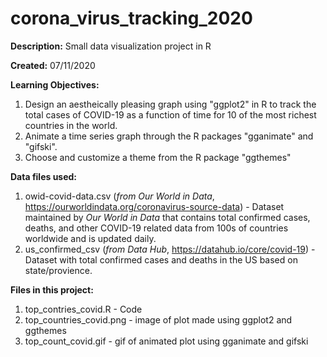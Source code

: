 # corona_virus_tracking_2020
**Description:** Small data visualization project in R


**Created:** 07/11/2020

**Learning Objectives:** 
1. Design an aestheically pleasing graph using "ggplot2" in R to track the total cases of COVID-19 as a function of time for 10 of the most richest countries in the world. 
2. Animate a time series graph through the R packages "gganimate" and "gifski".
3. Choose and customize a theme from the R package "ggthemes"

**Data files used:**
1. owid-covid-data.csv (*from Our World in Data*, https://ourworldindata.org/coronavirus-source-data) - Dataset maintained by *Our World in Data* that contains total confirmed cases, deaths, and other COVID-19 related data from 100s of countries worldwide and is updated daily. 
2. us_confirmed_csv (*from Data Hub*, https://datahub.io/core/covid-19) - Dataset with total confirmed cases and deaths in the US based on state/provience. 

**Files in this project:**
1. top_contries_covid.R - Code
2. top_countries_covid.png - image of plot made using ggplot2 and ggthemes
3. top_count_covid.gif - gif of animated plot using gganimate and gifski
